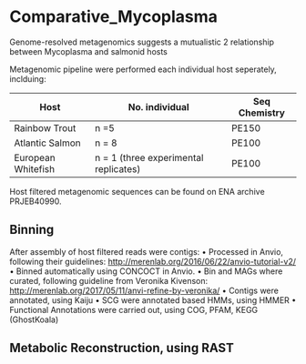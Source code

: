 # Comparative_Mycoplasma
Genome-resolved metagenomics suggests a mutualistic 2 relationship between Mycoplasma and salmonid hosts

Metagenomic pipeline were performed each individual host seperately, inclduing: 

Host|No. individual|Seq Chemistry
--- | --- | --- 
Rainbow Trout|n =5|  PE150
Atlantic Salmon|n = 8|PE100
European Whitefish|n = 1 (three experimental replicates)|PE100

Host filtered metagenomic sequences can be found on ENA archive PRJEB40990. 

## Binning
After assembly of host filtered reads were contigs:
• Processed in Anvio, following their guidelines: http://merenlab.org/2016/06/22/anvio-tutorial-v2/
• Binned automatically using CONCOCT in Anvio.
• Bin and MAGs where curated, following guideline from Veronika Kivenson: http://merenlab.org/2017/05/11/anvi-refine-by-veronika/
• Contigs were annotated, using Kaiju
• SCG were annotated based HMMs, using HMMER
• Functional Annotations were carried out, using COG, PFAM, KEGG (GhostKoala)

## Metabolic Reconstruction, using RAST

